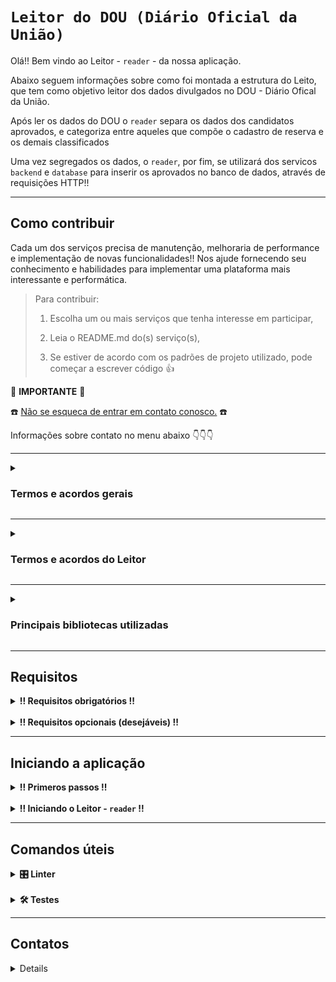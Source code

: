 
# `Leitor do DOU (Diário Oficial da União)`

Olá!! Bem vindo ao Leitor - `reader` - da nossa aplicação.

Abaixo seguem informações sobre como foi montada a estrutura do Leito, que tem como objetivo leitor dos dados divulgados no DOU - Diário Ofical da União.

Após ler os dados do DOU o `reader` separa os dados dos candidatos aprovados, e categoriza entre aqueles que compõe o cadastro de reserva e os demais classificados

Uma vez segregados os dados, o `reader`, por fim, se utilizará dos servicos `backend` e `database` para inserir os aprovados no banco de dados, através de requisições HTTP!!

<hr>

## Como contribuir ##
Cada um dos serviços precisa de manutenção, melhoraria de performance e implementação de novas funcionalidades!!
Nos ajude fornecendo seu conhecimento e habilidades para implementar uma plataforma mais interessante e performática.

  > Para contribuir:
  >
  > 1. Escolha um ou mais serviços que tenha interesse em participar,
  >
  > 2. Leia o README.md do(s) serviço(s),
  >  
  > 3. Se estiver de acordo com os padrões de projeto utilizado, pode começar a escrever código :thumbsup:

:loudspeaker: **IMPORTANTE** :loudspeaker:

:telephone: [Não se esqueca de entrar em contato conosco.](#contatos) :telephone:

Informações sobre contato no menu abaixo :point_down::point_down::point_down:

<hr>

<details>

  <summary>
    <strong>
      <h3>
        Termos e acordos gerais
      </h3>
    </strong>
  </summary>

Aos interessados em particiar do projeto, segue abaixo as recomendações e regras a serem seguidas pelos contribuidores.
  - Cada serviço tem suas regras e recomendações específicas, consulte o README.md de cada serviço para mais detalhes.
  - Padrões de projeto devem ser seguidos, a fim de se evitar conflitos.
  - Para todos os serviços utilizamos a estrutura de [Git](https://blog.rocketseat.com.br/iniciando-com-git-github/) e [Git Flow](https://medium.com/trainingcenter/utilizando-o-fluxo-git-flow-e63d5e0d5e04).
  - Todos os serviços se integram através de containers [docker](https://www.docker.com/) - para mais informações sobre containers [docker / docker compose / docker-cli](https://docs.docker.com/get-started/overview/) consulte a documentação.
  - Pull requests seomente serão mergeados após aprovação de pelo menos 1 (um) outro colaborador.

</details>

<hr>

<details>

  <summary>
    <strong>
      <h3>
        Termos e acordos do Leitor
      </h3>
    </strong>
  </summary>

O `reader` - Leitor - foi desenvolvido na linguagem `Python`. Será responsável por segregar os dados divulgados no DOU - Diário Oficial da União -, e implementar as lógicas e manipulações de dados necessárias para inserir esses dados no banco de dados através de requsições HTTP.

<br>

1. Especificações **gerais** para novas implementações e manutenção do Leitor:
   - linguagem - `Python`,
     - padrão de escrita e linguagem:
       - [Snake case](https://en.wikipedia.org/wiki/Snake_case),
       - Inglês para o código,
       - PT-BR para comentários,
   - Estrutura:
     - Servico de leitura e segregação de dados - disponível no diretório `src/seeder`
     - Servico de criação de requsições HTTP - disponível no diretório `src/requester`
   - Princípios:
     - [SOLID](https://medium.com/desenvolvendo-com-paixao/o-que-%C3%A9-solid-o-guia-completo-para-voc%C3%AA-entender-os-5-princ%C3%ADpios-da-poo-2b937b3fc530)

<br>
<br>

2. Para garantir a padronização são utilizadas as seguintes ferramentas para verificação de código estático:
   - Linter:
     - [Flake8](https://github.com/pycqa/flake8)
     - [Black](https://github.com/psf/black)

<br>
<br>

3. Para garantir a confiabailidade é **obrigatória** a implementação de testes. Os testes deverão seguir as seguintes especificações:
   - testes unitários:
     - biblioteca utilizada - [Pytest](https://docs.pytest.org/en/7.4.x/)
   - testes de cobertura:
     - biblioteca utilizada - [Pytest-cov](https://pytest-cov.readthedocs.io/en/latest/readme.html#)

<br>
<br>

⚠️
<strong>
Qualquer alteração no código, seja uma pequena correção de bug ou desenvolvimento de uma nova funcionalidade, somente será aceita se
</strong>
⚠️:
  -  Não houver erros de lint no código submetido.
  -  Aprovação em todos os testes preexistentes;
  -  Aprovação em todos os novos testes implementados;
  -  Taxa de cobertura do código, por testes, estiver acima do 90%;
  
</details>

<hr>

<details>

  <summary>
    <strong>
      <h3>
        Principais bibliotecas utilizadas
      </h3>
    </strong>
  </summary>

  > Para informações detalhadas sobre todas as bibliotecas de terceiros utilizadas nesse projeto acesse as informações diretamente no arquivo `requirements.txt`

Acreditamos que será importante destacar quais são as principais bibliotecas de terceiros, frameworks e demais stacks que demandarão manutenção e conhecimento por aqueles que trabalharão diretamente no código da aplicação.

Assim como também documentar e deixar a disposição links úteis para consultas e aprendizados.

Bibliotecas:
1. Linguagem - [Python](https://docs.python.org/3/)
2. Web - [Requests](https://requests.readthedocs.io/en/latest/)
3. Leitor PDF - [PyPDF2](https://pypdf2.readthedocs.io/en/latest/)
4. Testes:
   - [Pytest](https://docs.pytest.org/en/7.4.x/)
   - [Pytest-cov](https://pytest-cov.readthedocs.io/en/latest/readme.html#)
5. Linter:
   - [Flake8](https://github.com/pycqa/flake8)
   - [Black](https://github.com/psf/black)
  
</details>

<hr>

## Requisitos ##

<details>

  <summary>
    <strong>
      !! Requisitos obrigatórios !!
    </strong>
  </summary>

  <br>
  
  1. Docker :red_circle::

       - Para verificar a instalação do `docker` execute no terminal:

         ```
         $ docker --version
         ```

         caso o retorno seja algo como:

         ```
         $ docker: command not found
         ```

         siga pra este [link - Instalação do Docker Engine -](https://docs.docker.com/engine/install/) para realizar a instalação do Docker.

  <br>
  <br>

  1. Python versão 3 ou superior :red_circle::

       - Para verificar a instalção do `python3` execute no terminal:
         ```
         $ python3 --version
         ```

         caso o retorno seja algo como:

         ```
         $ command not found: python
         ```

         siga para esse [link - Instalação do python -](https://wiki.python.org/moin/BeginnersGuide/Download) para realizar a instalação do python 3 ou superior.

</details>

<br>

<details>
  <summary>
    <strong>
      !! Requisitos opcionais (desejáveis) !!
    </strong>
  </summary>

  <br>

  1. Node.js :green_circle::
     
      - Para verificar a instalação do `node` execute no terminal:

        ```
        $ node --version
        ```
        
        caso o retorno seja algo como:

        ```
        $ Command 'node' not found, but can be installed with:
        $ sudo apt install nodejs
        ```

        siga pra este [link - Inslação do Node através do NVM -](https://github.com/nvm-sh/nvm#installing-and-updating) para realizar a instalação do node.js.
  
</details>

<hr>

## Iniciando a aplicação ##

<details>

  <summary>
    <strong>
      ‼ Primeros passos !!
    </strong>
  </summary>

<br>

1. Clone o repositório
  
   - Use um dos comandos abaixo:
        - `git clone git@github.com:TheWonderRat/quem_ta_on_no_bb.git`
        - `git clone https://github.com/TheWonderRat/quem_ta_on_no_bb.git`
   - Entre na pasta do repositório que você acabou de clonar:
     - `cd quem_ta_on_no_bb`
   - Entre na pasta do backend:
     - `cd reader`

<br>
<br>
  
2. Crie um arquvivo `.env`:
   
   - Use o comando abaixo para criar uma arquivo para definir as variáveis de ambiente:

     ```
     $ touch .env
     ```

   - Abra o arquivo `.env` no editor de códido de sua preferência e defina as seguintes variáveis de ambiente:

     ```
     1.  PORT_BACK=porta_do_backend
     2.  SEED_ID=número_da_microrregião
     ```

   - dentro do diretório há um arquivo de nome `.env.example` a título ilustrativo.
     
   - caso não tenha familiaridae com alguma das variáveis de ambiente citadas acima consulte:
     - [PostgresSQL](https://www.postgresql.org/docs/16/tutorial.html) ou [docker-postgres](https://hub.docker.com/_/postgres)
     - [JWT - Json Web Token](https://github.com/auth0/node-jsonwebtoken)

<br>
<br>
  
3. Inicie o conatainer do banco de dados com o Docker através de uma das opções abaixo:
   
   - <details>
       <summary>
         Através do <code>docker compose</code> (Recomendado):
       </summary>
     
     <br>
   
     - Retorne ao diretório superior com o comando:
     
       ```
       $ cd ..
       ```
     
     <br>
     
     - Use o comando abaixo para criar uma arquivo para definir as variáveis de ambiente:

       ```
       $ touch .env
       ```
     
     <br>
     
     - Abra o arquivo `.env` no editor de códido de sua preferência e defina as seguintes variáveis de ambiente:

       ```
       1.  POSTGRES_DB=defina_o_nome_do_db
       2.  POSTGRES_USER=defina_um_usuário
       3.  POSTGRES_PASSWORD=defina_uma_senha
       4.  PORT_DB=defina_uma_porta
       5.  PORT_BACK=defina_uma_porta
       6.  PORT_FRONT=defina_uma_porta
       7.  HOST_BACK=defina_o_host
       8.  JWT_SECRET=segredo-jwt
       9.  JWT_EXPIRATION=tempo-de-expiracao
       10. SEED_ID=número_da_microrregião
       ```
       
       > ⚠️ **Observação**: As variáveis de ambiente definidas neste arquivo **DEVEM** coincidir com as variáveis definidas
       > anteriormente no arquivo `.env` do diretório `backend` criadas no passo 2.

     - dentro do diretório há um arquivo de nome `.env.example` a título ilustrativo.

     <br>
     
     - Inicie o banco de dados através do comando:

       ```
       $ docker compose up backend -d
       ```

       Caso esteja usando uma versão mais antiga do Docker, e o comando acima resultar em erro, tente o comando abaixo:

       ```
       $ docker-compose up backend -d
       ```
  
     </details>

     <br>
     <br>

   - <details>
       <summary>
         Através dos diretórios <code>database</code> e <code>backend</code>:
       </summary>
     
     <br>
     
     - Mude para o diretório `database` na raiz do projeto com o comando:

       ```
       $ cd ../database
       ```

     <br>
     
     - Use o comando abaixo para criar uma arquivo `.env` para definir as variáveis de ambiente:

       ```
       $ touch .env
       ```

     <br>
     
     - Abra o arquivo `.env` no editor de códido de sua preferência e defina as seguintes variáveis de ambiente:

       ```
       1.  PORT_DB=defina_uma_porta
       2.  POSTGRES_USER=defina_um_usuário
       3.  POSTGRES_PASSWORD=defina_uma_senha
       4.  POSTGRES_DB=defina_o_nome_do_db
       ```

     - dentro do diretório há um arquivo de nome `.env.example` a título ilustrativo.
  
     - caso não tenha familiaridae com alguma das variáveis de ambiente citadas acima consulte:
       - [PostgresSQL](https://www.postgresql.org/docs/16/tutorial.html) ou [docker-postgres](https://hub.docker.com/_/postgres)

     <br>
     
     - User os comandos abaixo para criar o banco de dados através do `Dockerfile` e iniciar uma `network`:

       ```
       $ docker build -t database .
       $ docker network create aprovados_bb
       $ docker run --name db --env-file .env -p 5432:5432 -v ./data:/var/lib/postgresql/data --rm --network=aprovados_bb -d database
       ```

     <br>
       
     - Após iniciado o banco, verifique se o container está ativo e operacional com uma das opções abaixo:
       - Inicie alguma aplicação para acesso ao postgres. Ex.: [Dbeaver](https://dbeaver.io/download/), [pgAdmin](https://www.pgadmin.org/)
       
         ou

       - Acesse via terminal com os comandos:
       
         ```
         $ docker exec -i -t db sh
         $ psql -U $POSTGRES_USER -d $POSTGRES_DB -h localhost -p 5432 -W
         ```

     <br>
  
     - Mude para o diretório `backend` com o comando:
    
       ```
       $ cd ../backend
       ```

     <br>
  
     - Use o comando abaixo para criar uma arquivo `.env` para definir as variáveis de ambiente:

       ```
       $ touch .env
       ```

     <br>
     
     - Abra o arquivo `.env` no editor de códido de sua preferência e defina as seguintes variáveis de ambiente:

       ```
       1.  POSTGRES_DB=defina_o_nome_do_db
       2.  POSTGRES_USER=defina_um_usuário
       3.  POSTGRES_PASSWORD=defina_uma_senha
       4.  PORT_DB=defina_uma_porta
       5.  PORT_BACK=defina_uma_porta
       6.  HOST_BACK=defina_o_host
       7.  JWT_SECRET=segredo-jwt
       8.  JWT_EXPIRATION=tempo-de-expiracao
       ```
  
       > ⚠️ **Observação**: As variáveis de ambiente definidas neste arquivo **DEVEM** coincidir com as variáveis definidas
       > anteriormente no arquivo `.env` do diretório `database` criadas no passo anterior, e com as variáveis de ambiente
       > definidas no arquivo `.env` criado no passo 2.
  
     - dentro do diretório há um arquivo de nome `.env.example` a título ilustrativo.
    
     - caso não tenha familiaridae com alguma das variáveis de ambiente citadas acima consulte:
       - [PostgresSQL](https://www.postgresql.org/docs/16/tutorial.html) ou [docker-postgres](https://hub.docker.com/_/postgres)
       - [JWT - Json Web Token](https://github.com/auth0/node-jsonwebtoken)
       
     <br>

     - Inicie a aplicação `backend` em ambiente de `desenvolvimento` com os comandos:
    
       ```
       $ npm install
       $ npm run dev
       ```
       
     </details>

</details>

<br>

<details>

  <summary>
    <strong>
      ‼ Iniciando o Leitor - <code>reader</code> !!
    </strong>
  </summary>

  <br>

  Uma vez que o `database` e a aplicação `backend` estiverem operacionais será possível iniciar o Leitor - `reader`.
  
  > Ressaltamos que não é possível inicar o serviço `reader` sem a devida conexão a com o banco de dados e com o backend,
  > pois o `reader` realizará requisições diretamente para o `backend` que modificação o estado do `database`.

  <br>
  
  Para iniciar o Leitor - `reader` - em ambiente de `desenvolvimento` siga os seguintes passos:

  <br>

  1. Crie um ambiente virtual para desenvolvimento com os comandos:

     ```
     $ python3 -m venv .venv
     $ source .venv/bin/activate
     ```

  <br>
  
  2. Instale as dependências com o comando:

     ```
     $ python3 -m pip install -r requirements.txt
     ```

  <br>

  3. Inicie a aplicação com o comando:

     ```
     env $(cat .env) python3 -m src.main
     ```


</details>

<hr>

## Comandos úteis ##

<details>

  <summary>
    <strong>
      <strong>🎛 Linter</strong>
    </strong>
  </summary>

  <br>

  Para garantir a qualidade do código, utilizamos neste projeto o `Eslint`.
  Assim garantimos o alinhamento com as boas práticas de desenvolvimento, legíbilidade do código e facilita a manutenção!
  
  Para poder executar o `Eslint` certifique-se que realizou a instalação das dependências do projeto.
  Se você seguiu o passo-a-passo até aqui é esperado que tenha uma pasta com nome `node_modules` dentro do diretório `backend`.
  
  Caso tenha pulado alguma etapa, e não tenha a pasta acima mencionada dentro do diretório `backend`, execute o comando:
  
  ```
  $ npm install
  ```

  <br>

  Uma vez que os pacotes estão devidamente instalados, para executar localmente a avaliação do linter - `Eslint` - execute o comando abaixo:
  
  ```
  $ npm run lint
  ```

  > Se a análise do `Eslint` encontrar irregularidades no seu código, estas serão exibidas no
  > seu terminal. Se a avaliação do `Eslint` não encontrar irregularidades nada será impresso no terminal.

  <br>

  A biblioteca `Eslint` é capaz de consertar automaticamente várias irregularidades. Para realizar a correção automática basta executar o comando abaixo:
  
  ```
  $ npm run lint:fix
  ```

⚠️ **Observação**: Apesar da biblioteca ser capaz de consertar várias irregularidades automaticamente, **NÃO** quer dizer que ela seja capaz de consertar **TODAS**. Portanto, depois de executar o comando para autocorreção execute a avaliação novamente!! Para resolver as irregularidades remanescentes será necessário que você **DESENVOLVEDOR** realize as correções manualmente. ⚠️

<br>
<br>

  Recomendação
  ------------
  
  Recomendamos que você instale o plugin do `Eslint` na sua `IDE`. Todas as principais `IDE's` disponíveis no mercado tem plugins para `Eslint`. Segue abaixo links para instalação do puglin:
  - [VSCODE](https://marketplace.visualstudio.com/items?itemName=dbaeumer.vscode-eslint)
  - [IntelliJ](https://plugins.jetbrains.com/plugin/7494-eslint)
  - [PhpStorm](https://plugins.jetbrains.com/plugin/7494-eslint)
  - [Eclipse](https://marketplace.eclipse.org/content/wild-web-developer-html-css-javascript-typescript-nodejs-angular-json-yaml-kubernetes-xml)
  - para outras IDE's consulte a página oficial [nesse link](https://eslint.org/docs/latest/use/integrations)

<br>

⚠️ **PULL REQUESTS COM IRREGULARIDADES DE LINTER (`Eslint`) NÃO SERÃO APROVADOS. ATENTE-SE PARA RESOLVER A IRREGULARIDADES ANTES
DE SUBMETER AS ALTERAÇÕES!** ⚠️
  
</details>

<br>

<details>
  <summary>
    <strong>🛠 Testes</strong>
  </summary>

<br>

  Utilizamos para o backend duas bibliotecas de testes, sendo elas o [JEST](https://jestjs.io/pt-BR/) e o [SuperTest](https://github.com/ladjs/supertest#readme).
  
  A biblioteca de teste principal é o [JEST](https://jestjs.io/pt-BR/), que está sendo utilizada para desenvolver testes unitários e testes de cobertura.

  A segunda biblioteca de teste - [SuperTest](https://github.com/ladjs/supertest#readme) - tem a função de realizar os testes de integração, uma vez essa biblioteca foi craida para simular requisições HTTP, e é plenamente integrável com o JEST.

  Os testes estão dividos em baterias ("suitcases"), e numeradas de forma crescente, a fim de otimizar a realização de testes específicos.

  <br>

  Para executar todos os testes execute o comando:
  
  ```
  $ npm test
  ```

  <br>

  Afim de otimizar tempo e recursos de processamento, é possível executar "suitcases" de teste de forma individual.
  Para executar apenas alguma bateria específica de testes execute o comando abaixo:
  
  ```
  $ npm run test -t "número do arquivo de teste"
  ```

  <br>

  A numeração dos testes **UNITÁRIOS** está subdividada da seguinte forma:
  
  - `0x-testName.test.ts`: Testes unitários referentes à camada controller;
  - `1x-testName.test.ts`: Testes unitários referentes à camada service;
  - `2x-testName.test.ts`: Testes unitários referentes à camada repository;
  - `3x-testName.test.ts`: Testes unitários referentes aos middlewares;
  - `4x-testName.test.ts`: Testes unitários referentes aos utilitários (utils);
  - `5x-testName.test.ts`: Testes unitários referentes aos helpers;

  A numeração dos tests **DE INTEGRAÇÃO** está subdividada da seguinte forma:
  
  - `eox-testName.test.ts`: Teste de integração referente à rota "/health";
  - `e1x-testName.test.ts`: Teste de integração referente à rota "/login";
  - `e2x-testName.test.ts`: Teste de integração referente à rota "/user";

  <br>

  Para testes de cobertura, execute o comando abaixo:

  ```
  $ npm run test:coverage
  ```

  **Observarção**: Para realizar a aferição da cobertura do código por testes, esse comando executará **TODOS** os testes. Portanto, é uma execução lenta e que consumirá muitos recursos da máquina. Ao final da avaliação será exibido, no terminal, todos os dados de cobertura de testes, e será criado automaticamente um diretório de nome `coverage` que armazenará esses dados.

  <br>
  <br>

  Executando apenas **UM** teste, ou pulando algum teste.
  -------------------------------------------------------

  Ainda quanto à execuções individuais de testes, a biblioteca do [JEST](https://jestjs.io/pt-BR/) detêm 2 palavras reservadas, sendo elas `only` e `skip`.
  
  Utilizando dessas palavras é possível executar apenas **UM** caso específico de teste, como no exemplo abaixo:

  ```
  test.only('it is raining', () => {

    // ... Esse teste será executado

    expect(inchesOfRain()).toBeGreaterThan(0);
  });

  test('it is not snowing', () => {

    // ... Esse teste será ignorado.

    expect(inchesOfSnow()).toBe(0);
  });
  ```

  Ou executar apenas **UMA** "suitcase" específica, como no exemplo abaixo:

  ```
  describe.only('my beverage', () => {

    // ... Essa suitcase será executada

    test('is delicious', () => {
      expect(myBeverage.delicious).toBeTruthy();
    });

    test('is not sour', () => {
      expect(myBeverage.sour).toBeFalsy();
    });
  });

  describe('my other beverage', () => {

    // ... Esta suitcase será ignorada

  });
  ```

  A outra palavra reservada, `skip`, pulará o teste ou "suitcase". Como nos exemplos a seguir:

  Caso em que **UM** teste é pulado:
  
  ```
  test('it is raining', () => {

    // ... Esse teste será executado

    expect(inchesOfRain()).toBeGreaterThan(0);
  });

  test.skip('it is not snowing', () => {

    // ... Esse teste será ignorado

    expect(inchesOfSnow()).toBe(0);
  });
  ```

  Caso em que **UMA** "suitcase" de teste é pulada:

  ```
  describe('my beverage', () => {

    // ... Essa suitcase será executada

    test('is delicious', () => {
      expect(myBeverage.delicious).toBeTruthy();
    });

    test('is not sour', () => {
      expect(myBeverage.sour).toBeFalsy();
    });
  });

  describe.skip('my other beverage', () => {

    // ... Essa suitcase será ignorada

  });
  ```

  ⚠️ **Observação**: Lembre-se que para executar apenas **UM** teste ou apenas **UMA** "suitcase" de testes é necessário usar o comando `npm run test -t "número do teste"`. Caso use o comando `npm test` todas as "suitcases" serão executadas, pois a biblioteca JEST executa os testes em paralelo para otimizar o tempo de execução e capacidade de processamento. ⚠️

<br>

:books: Para mais informações sobre a biblioteca de testes [JEST](https://jestjs.io/pt-BR/) utilize a documentação oficial. :books:

</details>

<hr>

## Contatos ##

<details>
  
### **Envie** uma mensagem para os nossos colaboradores. ###
>  Tire dúvidas!
>
> Proponha mudanças!
>
> Informe que tem interesse em colaborar, e em que parte pode ajudar!
>
> De feedback sobre as implementações!
>
> Nos ajude a fazer essa aplicação algo INCRÍVEL! :star_struck:

Colaboradores :busts_in_silhouette: :

  -  Felipe
      - ![image](https://img.shields.io/badge/Gmail-D14836?style=for-the-badge&logo=gmail&logoColor=white) :: felipe.raindo+dev@gmail.com
        
      - ![image](https://img.shields.io/badge/GitHub-100000?style=for-the-badge&logo=github&logoColor=white) :: @feliperaindo
        
      - ![image](https://img.shields.io/badge/LinkedIn-0077B5?style=for-the-badge&logo=linkedin&logoColor=white) :: @feliperaindo
        
      - ![image](https://dcbadge.vercel.app/api/shield/555185291770593302) :: @sazanh

</details>
